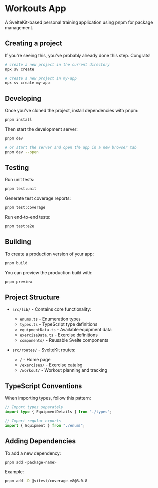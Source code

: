 # Workouts App

A SvelteKit-based personal training application using pnpm for package management.

## Creating a project

If you're seeing this, you've probably already done this step. Congrats!

```bash
# create a new project in the current directory
npx sv create

# create a new project in my-app
npx sv create my-app
```

## Developing

Once you've cloned the project, install dependencies with pnpm:

```bash
pnpm install
```

Then start the development server:

```bash
pnpm dev

# or start the server and open the app in a new browser tab
pnpm dev --open
```

## Testing

Run unit tests:

```bash
pnpm test:unit
```

Generate test coverage reports:

```bash
pnpm test:coverage
```

Run end-to-end tests:

```bash
pnpm test:e2e
```

## Building

To create a production version of your app:

```bash
pnpm build
```

You can preview the production build with:

```bash
pnpm preview
```

## Project Structure

- `src/lib/` - Contains core functionality:

  - `enums.ts` - Enumeration types
  - `types.ts` - TypeScript type definitions
  - `equipmentData.ts` - Available equipment data
  - `exerciseData.ts` - Exercise definitions
  - `components/` - Reusable Svelte components

- `src/routes/` - SvelteKit routes:
  - `/` - Home page
  - `/exercises/` - Exercise catalog
  - `/workout/` - Workout planning and tracking

## TypeScript Conventions

When importing types, follow this pattern:

```typescript
// Import types separately
import type { EquipmentDetails } from "./types";

// Import regular exports
import { Equipment } from "./enums";
```

## Adding Dependencies

To add a new dependency:

```bash
pnpm add <package-name>
```

Example:

```bash
pnpm add -D @vitest/coverage-v8@3.0.8
```
